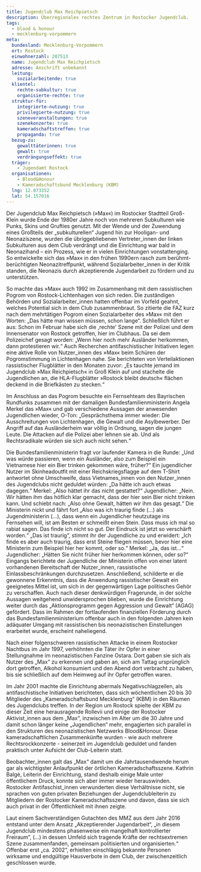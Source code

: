```yaml
---
title: Jugendclub Max Reichpietsch
description: Überregionales rechtes Zentrum in Rostocker Jugendclub.
tags:
  - blood & honour
  - mecklenburg-vorpommern
meta:
  bundesland: Mecklenburg-Vorpommern
  ort: Rostock
  einwohnerzahl: 207513
  name: Jugendclub Max Reichpietsch
  adresse: Anschrift unbekannt
  leitung:
    sozialarbeitende: true
  klientel:
    rechte-subkultur: true
    organisierte-rechte: true
  struktur-für:
    integrierte-nutzung: true
    privilegierte-nutzung: true
    szeneveranstaltungen: true
    szenekonzerte: true
    kameradschaftstreffen: true
    propaganda: true
  bezug-zu:
    gewalttäterinnen: true
    gewalt: true
    verdrängungseffekt: true
  träger: 
    - Jugendamt Rostock
  organisationen: 
    - Blood&Honour
    - Kameradschaftsbund Mecklenburg (KBM)
  lng: 12.073352
  lat: 54.157016
---
```


Der Jugendclub Max Reichpietsch (»Max«) im Rostocker Stadtteil Groß-Klein wurde Ende der 1980er Jahre noch von mehreren Subkulturen wie Punks, Skins und Grufties genutzt. Mit der Wende und der Zuwendung eines Großteils der „subkulturellen“ Jugend hin zur Hooligan- und Neonaziszene, wurden die übriggebliebenen Vertreter_innen der linken Subkulturen aus dem Club verdrängt und die Einrichtung war bald in Neonazihand – ein Prozess, wie er in vielen Einrichtungen vonstattenging. So entwickelte sich das »Max« in den frühen 1990ern rasch zum berühmt-berüchtigten Neonazitreffpunkt, während Sozialarbeiter_innen in der Kritik standen, die Neonazis durch akzeptierende Jugendarbeit zu fördern und zu unterstützen.

So machte das »Max« auch 1992 im Zusammenhang mit dem rassistischen Pogrom von Rostock-Lichtenhagen von sich reden. Die zuständigen Behörden und Sozialarbeiter_innen hatten offenbar im Vorfeld geahnt, welches Potential sich in dem Club zusammenbraut. So zitierte die FAZ kurz nach dem mehrtätigen Pogrom einen Sozialarbeiter des »Max« mit den Worten: „Das hätte man wissen müssen, schon lange“. Schließlich führt er aus: Schon im Februar habe sich die ,rechte' Szene mit der Polizei und dem Innensenator von Rostock getroffen, hier im Clubhaus. Da sei dem Polizeichef gesagt worden: „Wenn hier noch mehr Ausländer herkommen, dann protestieren wir.“ Auch Recherchen antifaschistischer Initiativen legen eine aktive Rolle von Nutzer_innen des »Max« beim Schüren der Pogromstimmung in Lichtenhagen nahe. Sie berichteten von Verteilaktionen rassistischer Flugblätter in den Monaten zuvor: „Es tauchte jemand im Jugendclub »Max Reichpietsch« in Groß Klein auf und stachelte die Jugendlichen an, die HLA-Flugblätter »Rostock bleibt deutsch« flächen deckend in die Briefkästen zu stecken.“ 

Im Anschluss an das Pogrom besuchte ein Fernsehteam des Bayrischen Rundfunks zusammen mit der damaligen Bundesfamilienministerin Angela Merkel das »Max« und gab verschiedene Aussagen der anwesenden Jugendlichen wieder, O-Ton: „Gesprächsthema immer wieder: Die Ausschreitungen von Lichtenhagen, die Gewalt und die Asylbewerber. Der Angriff auf das Ausländerheim war völlig in Ordnung, sagen die jungen Leute. Die Attacken auf die Polizei aber lehnen sie ab. Und als Rechtsradikale würden sie sich auch nicht sehen.“

Die Bundesfamilienministerin fragt vor laufender Kamera in die Runde: „Und was würde passieren, wenn ein Ausländer, also zum Beispiel ein Vietnamese hier ein Bier trinken gekommen wäre, früher?“ Ein jugendlicher Nutzer im Skinheadoutfit mit einer Reichskriegsflagge auf dem T-Shirt antwortet ohne Umschweife, dass Vietnames_innen von den Nutzer_innen des Jugendclubs nicht geduldet würden: „Da hätte ich auch etwas dagegen.“ Merkel: „Also hättet ihr das nicht gestattet?“ Jugendlicher: „Nein. Wir hätten ihm das höflich klar gemacht, dass der hier sein Bier nicht trinken kann. Und schiebt nach: „Also ohne Gewalt, hätten wir ihm das gesagt.“ Die Ministerin nickt und fährt fort „Also was ich traurig finde (…) als Jugendministerin (...), dass wenn ein Jugendlicher heutzutage ins Fernsehen will, ist am Besten er schmeißt einen Stein. Dass muss ich mal so rabiat sagen. Das finde ich nicht so gut. Der Eindruck ist jetzt so verschärft worden.“ „Das ist traurig“, stimmt ihr der Jugendliche zu und erwidert: „Ich finde es aber auch traurig, dass erst Steine fliegen müssen, bevor hier eine Ministerin zum Beispiel hier her kommt, oder so.“ Merkel: „Ja, das ist...“ Jugendlicher: „Hätten Sie nicht früher hier herkommen können, oder so?“ Eingangs berichtete der Jugendliche der Ministerin offen von einer latent vorhandenen Bereitschaft der Nutzer_innen, rassistische Einlassbeschränkungen durchzusetzen. Anschließend, schilderte er die gewonnene Erkenntnis, dass die Anwendung rassistischer Gewalt ein geeignetes Mittel ist, um sich in der gegenwärtigen Lage politisches Gehör zu verschaffen. Auch nach dieser denkwürdigen Fragerunde, in der solche Aussagen weitgehend unwidersprochen blieben, wurde die Einrichtung weiter durch das „Aktionsprogramm gegen Aggression und Gewalt“ (AGAG) gefördert. Dass im Rahmen der fortlaufenden finanziellen Förderung durch das Bundesfamilienministerium offenbar auch in den folgenden Jahren kein adäquater Umgang mit rassistischen bis neonazistischen Einstellungen erarbeitet wurde, erscheint naheliegend. 

Nach einer folgenschweren rassistischen Attacke in einem Rostocker Nachtbus im Jahr 1997, verhöhnten die Täter ihr Opfer in einer Stellungnahme im neonazistischen Fanzine Ostara. Dort gaben sie sich als Nutzer des „Max“ zu erkennen und gaben an, sich am Tattag ursprünglich dort getroffen, Alkohol konsumiert und den Abend dort verbracht zu haben, bis sie schließlich auf dem Heimweg auf ihr Opfer getroffen waren.

Im Jahr 2001 machte die Einrichtung abermals Negativschlagzeilen, als antifaschistische Initiativen berichteten, dass sich wöchentlichen 20 bis 30 Mitglieder des „Kameradschaftsbund Mecklenburg“ (KBM) in den Räumen des Jugendclubs treffen. In der Region um Rostock spielte der KBM zu dieser Zeit eine herausragende Rollevii und einige der Rostocker Aktivist_innen aus dem „Max“, inzwischen im Alter um die 30 Jahre und damit schon länger keine „Jugendlichen“ mehr, engagierten sich parallel in den Strukturen des neonazistischen Netzwerks Blood&Honour. Diese kameradschaftlichen Zusammenkünfte wurden - wie auch mehrere Rechtsrockkonzerte - seinerzeit im Jugendclub geduldet und fanden praktisch unter Aufsicht der Club-Leiterin statt.

Beobachter_innen galt das „Max“ damit um die Jahrtausendwende herum gar als wichtigster Anlaufpunkt der örtlichen Kameradschaftsszene. Kathrin Balgè, Leiterin der Einrichtung, stand deshalb einige Male unter öffentlichem Druck, konnte sich aber immer wieder herauswinden. Rostocker Antifaschist_innen verwunderten diese Verhältnisse nicht, sie sprachen von guten privaten Beziehungen der Jugendclubleiterin zu Mitgliedern der Rostocker Kameradschaftsszene und davon, dass sie sich auch privat in der Öffentlichkeit mit ihnen zeigte.

Laut einem Sachverständigen Gutachten des MMZ aus dem Jahr 2016 entstand unter dem Ansatz „Akzeptierender Jugendarbeit“, „in diesem Jugendclub mindestens phasenweise ein mangelhaft kontrollierter Freiraum“, (…) in dessen Umfeld sich tragende Kräfte der rechtsextremen Szene zusammenfanden, gemeinsam politisierten und organisierten.“ Offenbar erst „ca. 2002“, erhielten einschlägig bekannte Personen wirksame und endgültige Hausverbote in dem Club, der zwischenzeitlich geschlossen wurde.